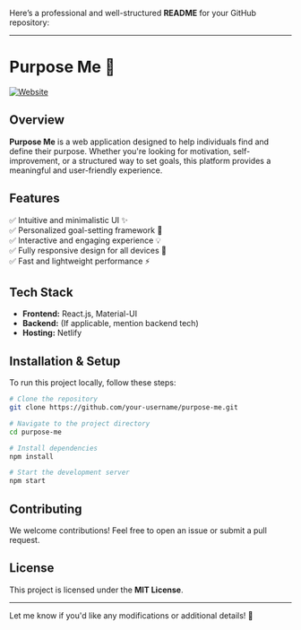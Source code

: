 Here’s a professional and well-structured **README** for your GitHub repository:  

---

# **Purpose Me** 🎯  

[![Website](https://img.shields.io/badge/Live-Demo-blue?style=flat-square)](https://purpose-me.netlify.app/)  

## **Overview**  
**Purpose Me** is a web application designed to help individuals find and define their purpose. Whether you're looking for motivation, self-improvement, or a structured way to set goals, this platform provides a meaningful and user-friendly experience.  

## **Features**  
✅ Intuitive and minimalistic UI ✨  
✅ Personalized goal-setting framework 📌  
✅ Interactive and engaging experience 💡  
✅ Fully responsive design for all devices 📱  
✅ Fast and lightweight performance ⚡  

## **Tech Stack**  
- **Frontend:** React.js, Material-UI  
- **Backend:** (If applicable, mention backend tech)  
- **Hosting:** Netlify  

## **Installation & Setup**  
To run this project locally, follow these steps:  

```bash
# Clone the repository
git clone https://github.com/your-username/purpose-me.git

# Navigate to the project directory
cd purpose-me

# Install dependencies
npm install

# Start the development server
npm start
```

## **Contributing**  
We welcome contributions! Feel free to open an issue or submit a pull request.  

## **License**  
This project is licensed under the **MIT License**.  

---

Let me know if you'd like any modifications or additional details! 🚀
